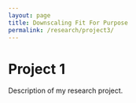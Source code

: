 ```yaml
---
layout: page
title: Downscaling Fit For Purpose
permalink: /research/project3/
---
```


# Project 1
Description of my research project.
